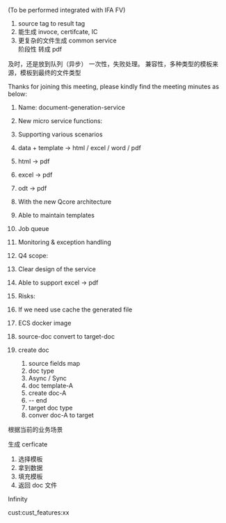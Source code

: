 (To be performed integrated with IFA FV)

1. source tag to result tag
2. 能生成 invoce, certifcate, IC
3. 更复杂的文件生成
common service  
阶段性 
转成 pdf


及时，还是放到队列（异步）
一次性，失败处理。
兼容性，多种类型的模板来源，模板到最终的文件类型



Thanks for joining this meeting, please kindly find the meeting minutes as below:

1.  Name: document-generation-service
2.  New micro service functions:

1.  Supporting various scenarios

1.  data + template -> html / excel / word / pdf
2.  html -> pdf
3.  excel -> pdf
4.  odt -> pdf

3.  With the new Qcore architecture
4.  Able to maintain templates
5.  Job queue
6.  Monitoring & exception handling

4.  Q4 scope:

1.  Clear design of the service
2.  Able to support excel -> pdf

6.  Risks:

1.  If we need use cache the generated file
2.  ECS docker image



1. source-doc convert to target-doc
3. create doc
	1. source fields map
	2. doc type 
	3. Async / Sync 
	4. doc template-A
	5. create doc-A
	6. -- end
	7. target doc type
	8. conver doc-A to target

根据当前的业务场景

生成 cerficate 
1. 选择模板
2. 拿到数据
3. 填充模板
4. 返回 doc 文件


Infinity

cust:cust_features:xx